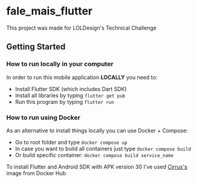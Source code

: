 # fale_mais_flutter

This project was made for LOLDesign's Technical Challenge 

## Getting Started

### How to run locally in your computer

In order to run this mobile application **LOCALLY** you need to:
- Install Flutter SDK (which includes Dart SDK)
- Install all libraries by typing `flutter get pub`
- Run this program by typing `flutter run`

### How to run using Docker

As an alternative to install things locally you can use Docker + Compose:
- Go to root folder and type `docker compose up` 
- In case you want to build all containers just type `docker compose build`
- Or build specific container: `docker compose build service_name`

To install Flutter and Android SDK with APK version 30 I've used [Cirrus's][cirrusci] image from Docker Hub

[cirrusci]:(https://hub.docker.com/layers/flutter/cirrusci/flutter/3.0.5/images/sha256-622b4f7df9ac666206787f60044347a892d9bf4288255ca50604c9a8e95a5da4?context=explore)